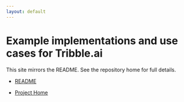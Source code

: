 ```yaml
---
layout: default
---
```


# Example implementations and use cases for Tribble.ai

This site mirrors the README. See the repository home for full details.

- [README](./README.md)

- [Project Home](https://trytribble.com)
